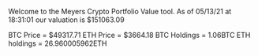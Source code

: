 Welcome to the Meyers Crypto Portfolio Value tool. 
As of 05/13/21 at 18:31:01 our valuation is $151063.09 

BTC Price = $49317.71
 ETH Price = $3664.18
BTC Holdings = 1.06BTC
 ETH holdings = 26.960005962ETH 
